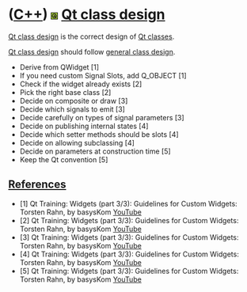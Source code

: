 # ([C++](Cpp.md)) ![Qt](PicQt.png) [Qt class design](CppQtClassDesign.md)

[Qt class design](CppQtClassDesign.md) is the correct design of [Qt classes](CppQtClass.md).

[Qt class design](CppQtClassDesign.md) should follow [general class design](CppClassDesign.md).


 * Derive from QWidget [1]
 * If you need custom Signal Slots, add Q_OBJECT [1]
 * Check if the widget already exists [2]
 * Pick the right base class [2]
 * Decide on composite or draw [3]
 * Decide which signals to emit [3]
 * Decide carefully on types of signal parameters [3]
 * Decide on publishing internal states [4]
 * Decide which setter methods should be slots [4]
 * Decide on allowing subclassing [4]
 * Decide on parameters at construction time [5]
 * Keep the Qt convention [5]

## [References](CppReferences.md)

 * [1] Qt Training: Widgets (part 3/3): Guidelines for Custom Widgets: Torsten Rahn, by basysKom [YouTube](https://youtu.be/bGTJ63w_Csc?t=51s)
 * [2] Qt Training: Widgets (part 3/3): Guidelines for Custom Widgets: Torsten Rahn, by basysKom [YouTube](https://youtu.be/bGTJ63w_Csc?t=1m59s)
 * [3] Qt Training: Widgets (part 3/3): Guidelines for Custom Widgets: Torsten Rahn, by basysKom [YouTube](https://youtu.be/bGTJ63w_Csc?t=2m55s)
 * [4] Qt Training: Widgets (part 3/3): Guidelines for Custom Widgets: Torsten Rahn, by basysKom [YouTube](https://youtu.be/bGTJ63w_Csc?t=4m23s)
 * [5] Qt Training: Widgets (part 3/3): Guidelines for Custom Widgets: Torsten Rahn, by basysKom [YouTube](https://youtu.be/bGTJ63w_Csc?t=5m14s)




